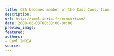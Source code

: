 ```yaml
---
title: CEA becomes member of the Caml Consortium
description:
url: http://caml.inria.fr/consortium/
date: 2008-06-03T00:00:00-00:00
preview_image:
featured:
authors:
- Caml INRIA
source:
---
```



